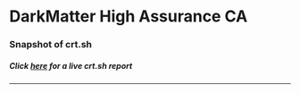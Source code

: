 # DarkMatter High Assurance CA
### Snapshot of crt.sh
##### Click [here](https://crt.sh/?q=E0A670F4F1057E9179E9DB45E333CE37E3EE31C3499F1C584A587BD9A5F53640) for a live crt.sh report

---
